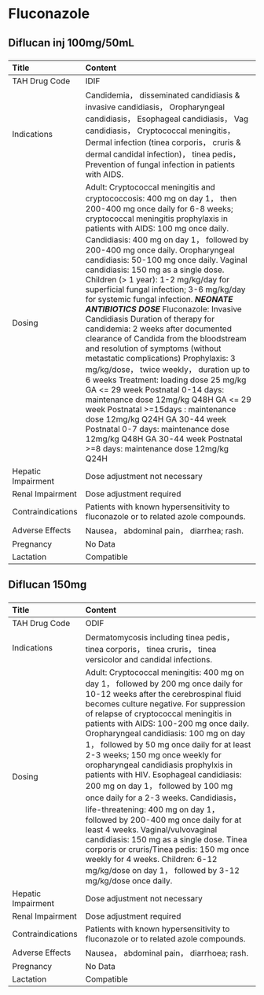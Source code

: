# Fluconazole

## Diflucan inj 100mg/50mL

##### 

| Title              | Content                                                                                                                                                                                                                                                                                                                                                                                                                                                                                                                                                                                                                                                                                                                                                                                                                                                                                                                                                                                                                                                                                        |
|:-------------------|:-----------------------------------------------------------------------------------------------------------------------------------------------------------------------------------------------------------------------------------------------------------------------------------------------------------------------------------------------------------------------------------------------------------------------------------------------------------------------------------------------------------------------------------------------------------------------------------------------------------------------------------------------------------------------------------------------------------------------------------------------------------------------------------------------------------------------------------------------------------------------------------------------------------------------------------------------------------------------------------------------------------------------------------------------------------------------------------------------|
| TAH Drug Code      | IDIF                                                                                                                                                                                                                                                                                                                                                                                                                                                                                                                                                                                                                                                                                                                                                                                                                                                                                                                                                                                                                                                                                           |
| Indications        | Candidemia， disseminated candidiasis & invasive candidiasis， Oropharyngeal candidiasis， Esophageal candidiasis， Vag candidiasis， Cryptococcal meningitis， Dermal infection (tinea corporis， cruris & dermal candidal infection)， tinea pedis， Prevention of fungal infection in patients with AIDS.                                                                                                                                                                                                                                                                                                                                                                                                                                                                                                                                                                                                                                                                                                                                                                                   |
| Dosing             | Adult: Cryptococcal meningitis and cryptococcosis: 400 mg on day 1， then 200-400 mg once daily for 6-8 weeks; cryptococcal meningitis prophylaxis in patients with AIDS: 100 mg once daily. Candidiasis: 400 mg on day 1， followed by 200-400 mg once daily. Oropharyngeal candidiasis: 50-100 mg once daily. Vaginal candidiasis: 150 mg as a single dose. Children (> 1 year): 1-2 mg/kg/day for superficial fungal infection; 3-6 mg/kg/day for systemic fungal infection. *****NEONATE ANTIBIOTICS DOSE***** Fluconazole: Invasive Candidiasis Duration of therapy for candidemia: 2 weeks after documented clearance of Candida from the bloodstream and resolution of symptoms (without metastatic complications) Prophylaxis: 3 mg/kg/dose， twice weekly， duration up to 6 weeks Treatment: loading dose 25 mg/kg GA <= 29 week Postnatal 0-14 days: maintenance dose 12mg/kg Q48H GA <= 29 week Postnatal >=15days : maintenance dose 12mg/kg Q24H GA 30-44 week Postnatal 0-7 days: maintenance dose 12mg/kg Q48H GA 30-44 week Postnatal >=8 days: maintenance dose 12mg/kg Q24H |
| Hepatic Impairment | Dose adjustment not necessary                                                                                                                                                                                                                                                                                                                                                                                                                                                                                                                                                                                                                                                                                                                                                                                                                                                                                                                                                                                                                                                                  |
| Renal Impairment   | Dose adjustment required                                                                                                                                                                                                                                                                                                                                                                                                                                                                                                                                                                                                                                                                                                                                                                                                                                                                                                                                                                                                                                                                       |
| Contraindications  | Patients with known hypersensitivity to fluconazole or to related azole compounds.                                                                                                                                                                                                                                                                                                                                                                                                                                                                                                                                                                                                                                                                                                                                                                                                                                                                                                                                                                                                             |
| Adverse Effects    | Nausea， abdominal pain， diarrhea; rash.                                                                                                                                                                                                                                                                                                                                                                                                                                                                                                                                                                                                                                                                                                                                                                                                                                                                                                                                                                                                                                                      |
| Pregnancy          | No Data                                                                                                                                                                                                                                                                                                                                                                                                                                                                                                                                                                                                                                                                                                                                                                                                                                                                                                                                                                                                                                                                                        |
| Lactation          | Compatible                                                                                                                                                                                                                                                                                                                                                                                                                                                                                                                                                                                                                                                                                                                                                                                                                                                                                                                                                                                                                                                                                     |

## Diflucan 150mg

##### 

| Title              | Content                                                                                                                                                                                                                                                                                                                                                                                                                                                                                                                                                                                                                                                                                                                                                                                                                                                          |
|:-------------------|:-----------------------------------------------------------------------------------------------------------------------------------------------------------------------------------------------------------------------------------------------------------------------------------------------------------------------------------------------------------------------------------------------------------------------------------------------------------------------------------------------------------------------------------------------------------------------------------------------------------------------------------------------------------------------------------------------------------------------------------------------------------------------------------------------------------------------------------------------------------------|
| TAH Drug Code      | ODIF                                                                                                                                                                                                                                                                                                                                                                                                                                                                                                                                                                                                                                                                                                                                                                                                                                                             |
| Indications        | Dermatomycosis including tinea pedis， tinea corporis， tinea cruris， tinea versicolor and candidal infections.                                                                                                                                                                                                                                                                                                                                                                                                                                                                                                                                                                                                                                                                                                                                                 |
| Dosing             | Adult: Cryptococcal meningitis: 400 mg on day 1， followed by 200 mg once daily for 10-12 weeks after the cerebrospinal fluid becomes culture negative. For suppression of relapse of cryptococcal meningitis in patients with AIDS: 100-200 mg once daily. Oropharyngeal candidiasis: 100 mg on day 1， followed by 50 mg once daily for at least 2-3 weeks; 150 mg once weekly for oropharyngeal candidiasis prophylxis in patients with HIV. Esophageal candidiasis: 200 mg on day 1， followed by 100 mg once daily for a 2-3 weeks. Candidiasis， life-threatening: 400 mg on day 1， followed by 200-400 mg once daily for at least 4 weeks. Vaginal/vulvovaginal candidiasis: 150 mg as a single dose. Tinea corporis or cruris/Tinea pedis: 150 mg once weekly for 4 weeks. Children: 6-12 mg/kg/dose on day 1， followed by 3-12 mg/kg/dose once daily. |
| Hepatic Impairment | Dose adjustment not necessary                                                                                                                                                                                                                                                                                                                                                                                                                                                                                                                                                                                                                                                                                                                                                                                                                                    |
| Renal Impairment   | Dose adjustment required                                                                                                                                                                                                                                                                                                                                                                                                                                                                                                                                                                                                                                                                                                                                                                                                                                         |
| Contraindications  | Patients with known hypersensitivity to fluconazole or to related azole compounds.                                                                                                                                                                                                                                                                                                                                                                                                                                                                                                                                                                                                                                                                                                                                                                               |
| Adverse Effects    | Nausea， abdominal pain， diarrhoea; rash.                                                                                                                                                                                                                                                                                                                                                                                                                                                                                                                                                                                                                                                                                                                                                                                                                       |
| Pregnancy          | No Data                                                                                                                                                                                                                                                                                                                                                                                                                                                                                                                                                                                                                                                                                                                                                                                                                                                          |
| Lactation          | Compatible                                                                                                                                                                                                                                                                                                                                                                                                                                                                                                                                                                                                                                                                                                                                                                                                                                                       |

